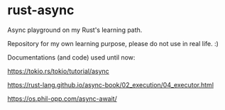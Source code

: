 # rust-async

Async playground on my Rust's learning path.

Repository for my own learning purpose, please do not use
in real life. :)

Documentations (and code) used until now:

https://tokio.rs/tokio/tutorial/async

https://rust-lang.github.io/async-book/02_execution/04_executor.html

https://os.phil-opp.com/async-await/

